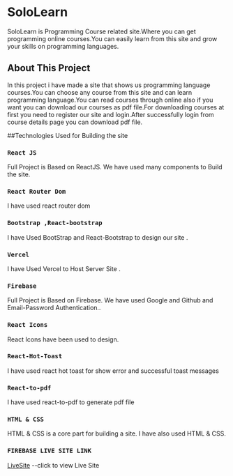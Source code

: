 # SoloLearn

SoloLearn is Programming Course related site.Where you can get programming online courses.You can easily learn from this site and grow your skills on programming languages.



## About This Project

In this project i have made a site that shows us programming language courses.You can choose any course from this site and can learn programming language.You can read courses through online also if you want you can download our courses as pdf file.For downloading courses at first you need to register our site and login.After successfully login from course details page you can download pdf file.   

##Technologies Used for Building the site

### `React JS `

Full Project is Based on ReactJS. We have used many components to Build the site.

### `React Router Dom`
I have used react router dom

### `Bootstrap ,React-bootstrap`

I have Used BootStrap and React-Bootstrap to design our site .

### `Vercel`
I have Used Vercel to Host Server Site .


### `Firebase`
Full Project is Based on Firebase. We have used Google and Github and Email-Password Authentication..

### `React Icons`

React Icons have been used to design.

### `React-Hot-Toast`
I have used react hot toast for show error and successful toast messages

### `React-to-pdf`
I have used react-to-pdf to generate pdf file

### `HTML & CSS`

HTML & CSS is a core part for building a site. I have also used HTML & CSS.

### `FIREBASE LIVE SITE LINK`
[LiveSite]( https://sololearn-ccd33.web.app) --click to view Live Site